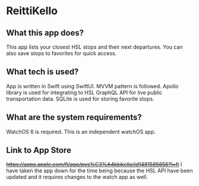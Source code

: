 # ReittiKello

## What this app does?
This app lists your closest HSL stops and their next departures. You can also save stops to favorites for quick access.

## What tech is used?
App is written in Swift using SwiftUI. MVVM pattern is followed. Apollo library is used for integrating to HSL GraphQL API for live public transportation data. SQLite is used for storing favorite stops.

## What are the system requirements?
WatchOS 6 is required. This is an independent watchOS app.

## Link to App Store
~~https://apps.apple.com/fi/app/pys%C3%A4kkikello/id1481585656?l=fi~~ I have taken the app down for the time being because the HSL API have been updated and it requires changes to the watch app as well.

